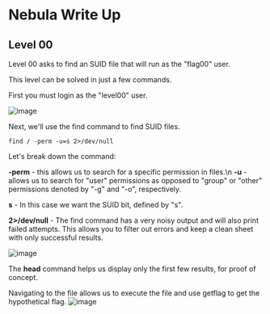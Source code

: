 # Nebula Write Up

## Level 00

Level 00 asks to find an SUID file that will run as the "flag00" user.

This level can be solved in just a few commands.

First you must login as the "level00" user.

![image](https://user-images.githubusercontent.com/29628150/137825007-5e7ea845-f2ba-4810-9db2-c0d667e07289.png)

Next, we'll use the find command to find SUID files.

```
find / -perm -u=s 2>/dev/null
```
Let's break down the command:

**-perm**  -  this allows us to search for a specific permission in files.\n
**-u**  -  allows us to search for "user" permissions as opposed to "group" or "other" permissions denoted by "-g" and "-o", respectively.

**s**  -  In this case we want the SUID bit, defined by "s". 

**2>/dev/null**  -  The find command has a very noisy output and will also print failed attempts. 
                    This allows you to filter out errors and keep a clean sheet with only successful results.

![image](https://user-images.githubusercontent.com/29628150/137825792-c20df6d0-f428-4de5-83c0-b6feab283dfd.png)

The **head** command helps us display only the first few results, for proof of concept.

Navigating to the file allows us to execute the file and use getflag to get the hypothetical flag.
![image](https://user-images.githubusercontent.com/29628150/137827089-e8dc179c-c5ae-4481-92aa-98721af6681a.png)
